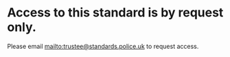 # Access to this standard is by request only.

Please email <mailto:trustee@standards.police.uk> to request access.
